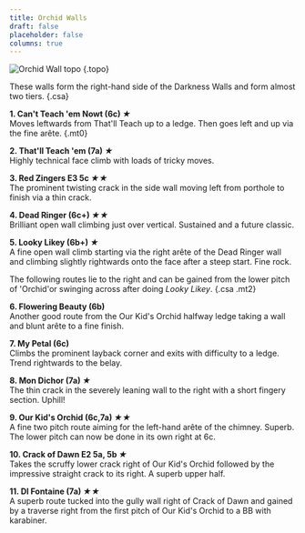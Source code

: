 ```yaml
---
title: Orchid Walls
draft: false
placeholder: false
columns: true
---
```



![Orchid Wall topo](/img/peak/matlock/caretaker-orchid.gif)
{.topo}

These walls form the right-hand side of the Darkness Walls and form almost two tiers.
{.csa}

**1. Can't Teach 'em Nowt (6c) *★***  
Moves leftwards from That'll Teach up to a ledge. Then goes left and up via the fine arête.
{.mt0}

**2. That'll Teach 'em (7a) *★***  
Highly technical face climb with loads of tricky moves.

**3. Red Zingers E3 5c *★★***  
The prominent twisting crack in the side wall moving left from porthole to finish via a thin crack.

**4. Dead Ringer (6c+) *★★***  
Brilliant open wall climbing just over vertical. Sustained and a future classic.

**5. Looky Likey (6b+) *★***  
A fine open wall climb starting via the right arête of the Dead Ringer wall and climbing slightly rightwards onto the face after a steep start. Fine rock.

The following routes lie to the right and can be gained from the lower pitch of 'Orchid'or swinging across after doing *Looky Likey*.
{.csa .mt2}

**6. Flowering Beauty (6b)**  
Another good route from the Our Kid's Orchid halfway ledge taking a wall and blunt arête to a fine finish.

**7. My Petal (6c)**  
Climbs the prominent layback corner and exits with difficulty to a ledge. Trend rightwards to the belay.

**8. Mon Dichor (7a) *★***  
The thin crack in the severely leaning wall to the right with a short fingery section. Uphill!

**9. Our Kid's Orchid (6c,7a) *★★***  
A fine two pitch route aiming for the left-hand arête of the chimney. Superb. The lower pitch can now be done in its own right at 6c.

**10. Crack of Dawn E2 5a, 5b *★***  
Takes the scruffy lower crack right of Our Kid's Orchid followed by the impressive straight crack to its right. A superb upper half.

**11. DI Fontaine (7a) *★★***  
A superb route tucked into the gully wall right of Crack of Dawn and gained by a traverse right from the first pitch of Our Kid's Orchid to a BB with karabiner.
